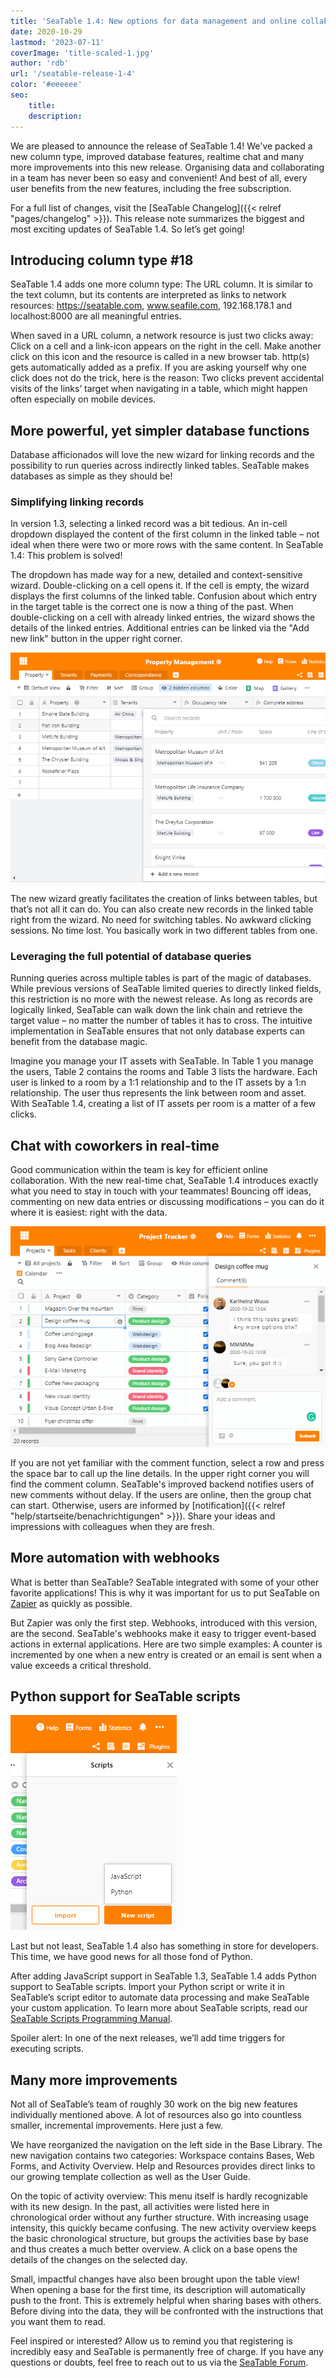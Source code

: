 ```yaml
---
title: 'SeaTable 1.4: New options for data management and online collaboration - SeaTable'
date: 2020-10-29
lastmod: '2023-07-11'
coverImage: 'title-scaled-1.jpg'
author: 'rdb'
url: '/seatable-release-1-4'
color: '#eeeeee'
seo:
    title:
    description:
---
```


We are pleased to announce the release of SeaTable 1.4! We've packed a new column type, improved database features, realtime chat and many more improvements into this new release. Organising data and collaborating in a team has never been so easy and convenient! And best of all, every user benefits from the new features, including the free subscription.

For a full list of changes, visit the [SeaTable Changelog]({{< relref "pages/changelog" >}}). This release note summarizes the biggest and most exciting updates of SeaTable 1.4. So let’s get going!

## Introducing column type #18

SeaTable 1.4 adds one more column type: The URL column. It is similar to the text column, but its contents are interpreted as links to network resources: https://seatable.com, www.seafile.com, 192.168.178.1 and localhost:8000 are all meaningful entries.

When saved in a URL column, a network resource is just two clicks away: Click on a cell and a link-icon appears on the right in the cell. Make another click on this icon and the resource is called in a new browser tab. http(s) gets automatically added as a prefix. If you are asking yourself why one click does not do the trick, here is the reason: Two clicks prevent accidental visits of the links’ target when navigating in a table, which might happen often especially on mobile devices.

## More powerful, yet simpler database functions

Database afficionados will love the new wizard for linking records and the possibility to run queries across indirectly linked tables. SeaTable makes databases as simple as they should be!

### Simplifying linking records

In version 1.3, selecting a linked record was a bit tedious. An in-cell dropdown displayed the content of the first column in the linked table – not ideal when there were two or more rows with the same content. In SeaTable 1.4: This problem is solved!

The dropdown has made way for a new, detailed and context-sensitive wizard. Double-clicking on a cell opens it. If the cell is empty, the wizard displays the first columns of the linked table. Confusion about which entry in the target table is the correct one is now a thing of the past. When double-clicking on a cell with already linked entries, the wizard shows the details of the linked entries. Additional entries can be linked via the "Add new link" button in the upper right corner.

![New wizard for link to other records columns](linking-dialog.png)

The new wizard greatly facilitates the creation of links between tables, but that’s not all it can do. You can also create new records in the linked table right from the wizard. No need for switching tables. No awkward clicking sessions. No time lost. You basically work in two different tables from one.

### Leveraging the full potential of database queries

Running queries across multiple tables is part of the magic of databases. While previous versions of SeaTable limited queries to directly linked fields, this restriction is no more with the newest release. As long as records are logically linked, SeaTable can walk down the link chain and retrieve the target value – no matter the number of tables it has to cross. The intuitive implementation in SeaTable ensures that not only database experts can benefit from the database magic.

Imagine you manage your IT assets with SeaTable. In Table 1 you manage the users, Table 2 contains the rooms and Table 3 lists the hardware. Each user is linked to a room by a 1:1 relationship and to the IT assets by a 1:n relationship. The user thus represents the link between room and asset. With SeaTable 1.4, creating a list of IT assets per room is a matter of a few clicks.

## Chat with coworkers in real-time

Good communication within the team is key for efficient online collaboration. With the new real-time chat, SeaTable 1.4 introduces exactly what you need to stay in touch with your teammates! Bouncing off ideas, commenting on new data entries or discussing modifications – you can do it where it is easiest: right with the data.

![Real-time chat in comments](comment-chat.png)

If you are not yet familiar with the comment function, select a row and press the space bar to call up the line details. In the upper right corner you will find the comment column. SeaTable's improved backend notifies users of new comments without delay. If the users are online, then the group chat can start. Otherwise, users are informed by [notification]({{< relref "help/startseite/benachrichtigungen" >}}). Share your ideas and impressions with colleagues when they are fresh.

## More automation with webhooks

What is better than SeaTable? SeaTable integrated with some of your other favorite applications! This is why it was important for us to put SeaTable on [Zapier](https://zapier.com/apps/seatable/integrations) as quickly as possible.

But Zapier was only the first step. Webhooks, introduced with this version, are the second. SeaTable's webhooks make it easy to trigger event-based actions in external applications. Here are two simple examples: A counter is incremented by one when a new entry is created or an email is sent when a value exceeds a critical threshold.

## Python support for SeaTable scripts

![Python support in SeaTable scripts](python.png)

Last but not least, SeaTable 1.4 also has something in store for developers. This time, we have good news for all those fond of Python.

After adding JavaScript support in SeaTable 1.3, SeaTable 1.4 adds Python support to SeaTable scripts. Import your Python script or write it in SeaTable’s script editor to automate data processing and make SeaTable your custom application. To learn more about SeaTable scripts, read our [SeaTable Scripts Programming Manual](https://seatable.github.io/seatable-scripts/).

Spoiler alert: In one of the next releases, we’ll add time triggers for executing scripts.

## Many more improvements

Not all of SeaTable’s team of roughly 30 work on the big new features individually mentioned above. A lot of resources also go into countless smaller, incremental improvements. Here just a few.

We have reorganized the navigation on the left side in the Base Library. The new navigation contains two categories: Workspace contains Bases, Web Forms, and Activity Overview. Help and Resources provides direct links to our growing template collection as well as the User Guide.

On the topic of activity overview: This menu itself is hardly recognizable with its new design. In the past, all activities were listed here in chronological order without any further structure. With increasing usage intensity, this quickly became confusing. The new activity overview keeps the basic chronological structure, but groups the activities base by base and thus creates a much better overview. A click on a base opens the details of the changes on the selected day.

Small, impactful changes have also been brought upon the table view! When opening a base for the first time, its description will automatically push to the front. This is extremely helpful when sharing bases with others. Before diving into the data, they will be confronted with the instructions that you want them to read.

Feel inspired or interested? Allow us to remind you that registering is incredibly easy and SeaTable is permanently free of charge. If you have any questions or doubts, feel free to reach out to us via the [SeaTable Forum](https://forum.seatable.com).
